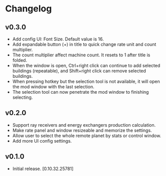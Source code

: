 # Changelog

## v0.3.0
- Add config UI: Font Size. Default value is 16.
- Add expandable button (+) in title to quick change rate unit and count multiplier.
- The count multiplier affect machine count. It resets to 1 after title is folded.
- When the window is open, Ctrl+right click can continue to add selected buildings (repeatable), and Shift+right click can remove selected buildings.  
- When pressing hotkey but the selection tool is not available, it will open the mod window with the last selection.
- The selection tool can now penetrate the mod window to finishing selecting.

## v0.2.0
- Support ray receivers and energy exchangers production calculation.  
- Make rate panel and window resizeable and memorize the settings.  
- Allow user to select the whole remote planet by stats or control window.
- Add more UI config settings.

## v0.1.0
- Initial release. [0.10.32.25781]
